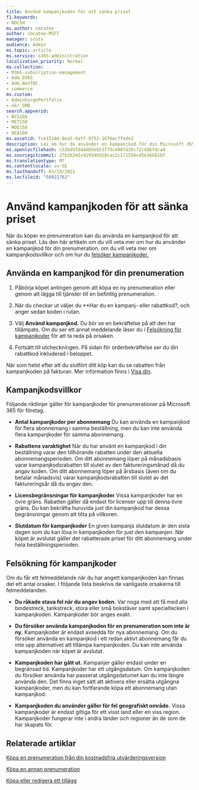 ```yaml
---
title: Använd kampanjkoden för att sänka priset
f1.keywords:
- NOCSH
ms.author: cmcatee
author: cmcatee-MSFT
manager: scotv
audience: Admin
ms.topic: article
ms.service: o365-administration
localization_priority: Normal
ms.collection:
- M365-subscription-management
- Adm_O365
- Adm_NonTOC
- commerce
ms.custom:
- AdminSurgePortfolio
- okr_SMB
search.appverid:
- BCS160
- MET150
- MOE150
- BEA160
ms.assetid: fce1510d-9ea5-4aff-8752-1676ec7fede3
description: Läs om hur du använder en kampanjkod för din Microsoft 365-prenumeration för att sänka priset och hur du felsöker kampanjkoden vid fel.
ms.openlocfilehash: c526d5fd44db5e653f79c4987a35c72cdd6fdcad
ms.sourcegitcommit: 27b2b2e5c41934b918cac2c171556c45e36661bf
ms.translationtype: MT
ms.contentlocale: sv-SE
ms.lasthandoff: 03/19/2021
ms.locfileid: "50921762"
---
```

# <a name="use-your-promo-code-to-reduce-price"></a>Använd kampanjkoden för att sänka priset

När du köper en prenumeration kan du använda en kampanjkod för att sänka priset. Läs den här artikeln om du vill veta mer om [](#promo-code-terms)hur du använder en kampanjkod för din prenumeration, om du vill veta mer om kampanjkodsvillkor och om hur du [felsöker kampanjkoder.](#troubleshooting-promo-codes)
  
## <a name="apply-a-promo-code-to-your-subscription"></a>Använda en kampanjkod för din prenumeration

1. Påbörja köpet antingen genom att köpa en ny prenumeration eller genom att lägga till tjänster till en befintlig prenumeration.
    
2. När du checkar ut väljer du **Har du en kampanj- eller rabattkod?, och anger sedan koden i rutan. 
  
3. Välj **Använd kampanjkod.** Du bör se en bekräftelse på att den har tillämpats. Om du ser ett annat meddelande läser du i [Felsökning för kampanjkoder](#troubleshooting-promo-codes) för att ta reda på orsaken. 
    
4. Fortsätt till utcheckningen. På sidan för orderbekräftelse ser du din rabattkod inkluderad i beloppet. 
    
När som helst efter att du slutfört ditt köp kan du se rabatten från kampanjkoden på fakturan. Mer information finns i [Visa din](billing-and-payments/view-your-bill-or-invoice.md).
  
## <a name="promo-code-terms"></a>Kampanjkodsvillkor

Följande riktlinjer gäller för kampanjkoder för prenumerationer på Microsoft 365 för företag.
  
- **Antal kampanjkoder per abonnemang** Du kan använda en kampanjkod för flera abonnemang i samma beställning, men du kan inte använda flera kampanjkoder för samma abonnemang. 
    
- **Rabattens varaktighet** När du har använt en kampanjkod i din beställning varar den tillhörande rabatten under den aktuella abonnemangsperioden. Om ditt abonnemang löper på månadsbasis varar kampanjkodsrabatten till slutet av den faktureringsmånad då du angav koden. Om ditt abonnemang löper på årsbasis (även om du betalar månadsvis) varar kampanjkodsrabatten till slutet av det faktureringsår då du angav den. 
    
- **Licensbegränsningar för kampanjkoder** Vissa kampanjkoder har en övre gräns. Rabatten gäller då endast för licenser upp till denna övre gräns. Du kan bekräfta huruvida just din kampanjkod har dessa begränsningar genom att titta på villkoren. 
    
- **Slutdatum för kampanjkoder** En given kampanjs slutdatum är den sista dagen som du kan lösa in kampanjkoden för just den kampanjen. När köpet är avslutat gäller det rabatterade priset för ditt abonnemang under hela beställningsperioden. 
    
## <a name="troubleshooting-promo-codes"></a>Felsökning för kampanjkoder

Om du får ett felmeddelande när du har angett kampanjkoden kan finnas det ett antal orsaker. I följande lista beskrivs de vanligaste orsakerna till felmeddelanden.
  
- **Du råkade stava fel när du angav koden.** Var noga med att få med alla bindestreck, tankstreck, stora eller små bokstäver samt specialtecken i kampanjkoden. Kampanjkoder bör anges exakt.
  
- **Du försöker använda kampanjkoden för en prenumeration som inte är ny.** Kampanjkoder är endast avsedda för nya abonnemang. Om du försöker använda en kampanjkod i ett redan aktivt abonnemang får du inte upp alternativet att tillämpa kampanjkoden. Du kan inte använda kampanjkoden när köpet är avslutat.
  
- **Kampanjkoden har gått ut.** Kampanjer gäller endast under en begränsad tid. Kampanjkoder har ett utgångsdatum. Om kampanjkoden du försöker använda har passerat utgångsdatumet kan du inte längre använda den. Det finns inget sätt att aktivera eller ersätta utgångna kampanjkoder, men du kan fortfarande köpa ett abonnemang utan kampanjkod.
  
- **Kampanjkoden du använder gäller för fel geografiskt område.** Vissa kampanjkoder är endast giltiga för ett visst land eller en viss region. Kampanjkoder fungerar inte i andra länder och regioner än de som de har skapats för.
  
## <a name="related-articles"></a>Relaterade artiklar

[Köpa en prenumeration från din kostnadsfria utvärderingsversion](./try-or-buy-microsoft-365.md)
  
[Köpa en annan prenumeration](./try-or-buy-microsoft-365.md)
  
[Köpa eller redigera ett tillägg](buy-or-edit-an-add-on.md)